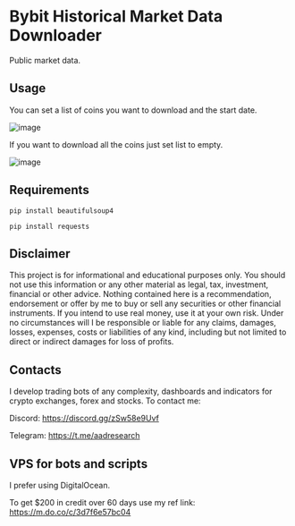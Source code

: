 # Bybit Historical Market Data Downloader
Public market data.

## Usage

You can set a list of coins you want to download and the start date.

![image](https://user-images.githubusercontent.com/81808867/235582232-9a2d8c90-3bab-46bb-9713-bc4ac86965bc.png)

If you want to download all the coins just set list to empty.

![image](https://user-images.githubusercontent.com/81808867/235582330-889566e5-0d8e-4a9e-bcda-3b42d5d74a93.png)



## Requirements
<code>pip install beautifulsoup4</code>

<code>pip install requests</code>


## Disclaimer
This project is for informational and educational purposes only. You should not use this information or any other material as legal, tax, investment, financial or other advice. Nothing contained here is a recommendation, endorsement or offer by me to buy or sell any securities or other financial instruments. If you intend to use real money, use it at your own risk. Under no circumstances will I be responsible or liable for any claims, damages, losses, expenses, costs or liabilities of any kind, including but not limited to direct or indirect damages for loss of profits.


## Contacts
I develop trading bots of any complexity, dashboards and indicators for crypto exchanges, forex and stocks.
To contact me:

Discord: https://discord.gg/zSw58e9Uvf

Telegram: https://t.me/aadresearch


## VPS for bots and scripts
I prefer using DigitalOcean. 

To get $200 in credit over 60 days use my ref link: https://m.do.co/c/3d7f6e57bc04


